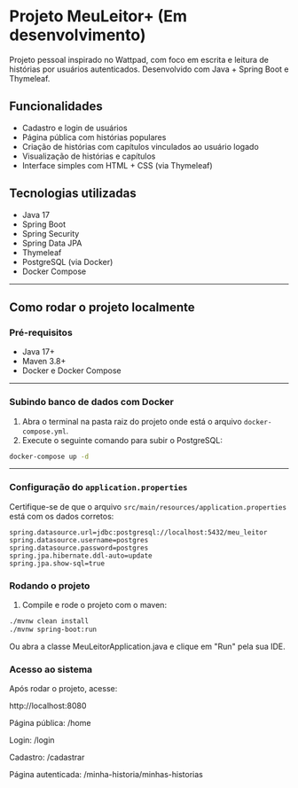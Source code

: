 # Projeto MeuLeitor+ (Em desenvolvimento)


Projeto pessoal inspirado no Wattpad, com foco em escrita e leitura de histórias por usuários autenticados. Desenvolvido com Java + Spring Boot e Thymeleaf.

## Funcionalidades

- Cadastro e login de usuários
- Página pública com histórias populares
- Criação de histórias com capítulos vinculados ao usuário logado
- Visualização de histórias e capítulos
- Interface simples com HTML + CSS (via Thymeleaf)

## Tecnologias utilizadas

- Java 17
- Spring Boot
- Spring Security
- Spring Data JPA
- Thymeleaf
- PostgreSQL (via Docker)
- Docker Compose

---

## Como rodar o projeto localmente

### Pré-requisitos

- Java 17+
- Maven 3.8+
- Docker e Docker Compose

---

### Subindo banco de dados com Docker

1. Abra o terminal na pasta raiz do projeto onde está o arquivo `docker-compose.yml`.
2. Execute o seguinte comando para subir o PostgreSQL:

```bash
docker-compose up -d  
```

---

### Configuração do `application.properties`

Certifique-se de que o arquivo `src/main/resources/application.properties` está com os dados corretos:

```properties
spring.datasource.url=jdbc:postgresql://localhost:5432/meu_leitor
spring.datasource.username=postgres
spring.datasource.password=postgres
spring.jpa.hibernate.ddl-auto=update
spring.jpa.show-sql=true
```
### Rodando o projeto

1. Compile e rode o projeto com o maven:

```bash
./mvnw clean install
./mvnw spring-boot:run
```

Ou abra a classe MeuLeitorApplication.java e clique em "Run" pela sua IDE.

### Acesso ao sistema

Após rodar o projeto, acesse:

http://localhost:8080

Página pública: /home

Login: /login

Cadastro: /cadastrar

Página autenticada: /minha-historia/minhas-historias


